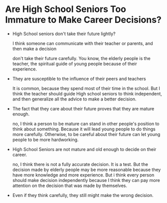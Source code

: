 # Are High School Seniors Too Immature to Make Career Decisions?

- High School seniors don't take their future lightly?

  I think someone can communicate with their teacher or parents, and then make a decision

  don't take their future carefully. You know, the elderly people is the teacher, the spiritual guide of young people because of their experience.

- They are susceptible to the influence of their peers and teachers

  It is common, because they spend most of their time in the school. But I think the teacher should guide High school seniors to think independent, and then generalize all the advice to make a better decision.

- The fact that they care about their future proves that they are mature enough.

  no, I think a person to be mature can stand in other people's position to think about something. Because it will lead young people to do things more carefully. Otherwise, to be careful about their future can let young people to be more hardworking.

- High School Seniors are not mature and old enough to decide on their career.

  no,  I think there is not a fully accurate decision. It is a test. But the decision made by elderly people may be more reasonable because they have more knowledge and more experience. But i think every person should make decision independently because I think they can pay more attention on the decision that was made by themselves.

- Even if they think carefully, they still might make the wrong decision.